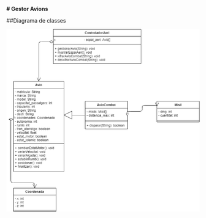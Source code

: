 ﻿**# Gestor Avions**
 
 ##Diagrama de classes
 
 
![alt text](https://github.com/Alverd04/gestorAvions/blob/main/app_diagram.png)
